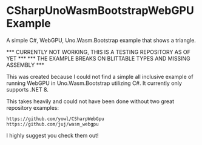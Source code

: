 # CSharpUnoWasmBootstrapWebGPUExample
A simple C#, WebGPU, Uno.Wasm.Bootstrap example that shows a triangle.

*** CURRENTLY NOT WORKING, THIS IS A TESTING REPOSITORY AS OF YET ***
*** THE EXAMPLE BREAKS ON BLITTABLE TYPES AND MISSING ASSEMBLY    ***

This was created because I could not find a simple all inclusive example of running WebGPU in Uno.Wasm.Bootstrap utilizing C#.
It currently only supports .NET 8.

This takes heavily and could not have been done without two great repository examples:

	https://github.com/yowl/CSharpWebGpu
	https://github.com/juj/wasm_webgpu

I highly suggest you check them out!
